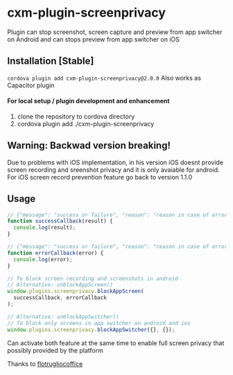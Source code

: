 # cxm-plugin-screenprivacy
Plugin can stop screenshot, screen capture and preview from app switcher on Android and can stops preview from app switcher on iOS

## Installation [Stable]
`cordova plugin add cxm-plugin-screenprivacy@2.0.0`
Also works as Capacitor plugin

#### For local setup / plugin development and enhancement
  1. clone the repository to cordova directory 
  2. cordova plugin add ./cxm-plugin-screenprivacy

## Warning: Backwad version breaking!
Due to problems with iOS implementation, in his version iOS doesnt provide screen recording and sreenshot privacy and it is only avaiable for android. For iOS screen record prevention feature go back to version 1.1.0

## Usage

```js
// {"message": "success or failure", "reason": "reason in case of error"}
function successCallback(result) {
  console.log(result);
}

// {"message": "success or failure", "reason": "reason in case of error"}
function errorCallback(error) {
  console.log(error);
}

// To block screen recording and screenshots in android
// Alternative: unblockAppScreen()
window.plugins.screenprivacy.blockAppScreen(
  successCallback, errorCallback
);

// Alternative: unblockAppSwitcher()
// To block only screens in app switcher on android and ios
window.plugins.screenprivacy.blockAppSwitcher({}, {});
```

Can activate both feature at the same time to enable full screen privacy that possibly provided by the platform

Thanks to [flotrugliocoffice](https://github.com/flotrugliocoffice/cordova-plugin-prevent-screenshot-coffice)